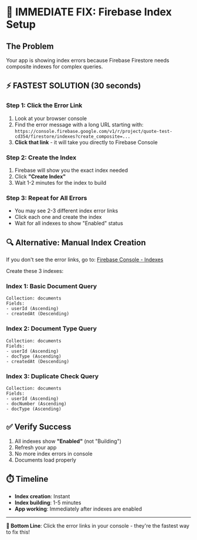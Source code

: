 # 🚨 IMMEDIATE FIX: Firebase Index Setup

## The Problem
Your app is showing index errors because Firebase Firestore needs composite indexes for complex queries.

## ⚡ FASTEST SOLUTION (30 seconds)

### Step 1: Click the Error Link
1. Look at your browser console
2. Find the error message with a long URL starting with:
   `https://console.firebase.google.com/v1/r/project/quote-test-cd354/firestore/indexes?create_composite=...`
3. **Click that link** - it will take you directly to Firebase Console

### Step 2: Create the Index
1. Firebase will show you the exact index needed
2. Click **"Create Index"**
3. Wait 1-2 minutes for the index to build

### Step 3: Repeat for All Errors
- You may see 2-3 different index error links
- Click each one and create the index
- Wait for all indexes to show "Enabled" status

## 🔍 Alternative: Manual Index Creation

If you don't see the error links, go to:
[Firebase Console - Indexes](https://console.firebase.google.com/project/quote-test-cd354/firestore/indexes)

Create these 3 indexes:

### Index 1: Basic Document Query
```
Collection: documents
Fields:
- userId (Ascending)
- createdAt (Descending)
```

### Index 2: Document Type Query  
```
Collection: documents
Fields:
- userId (Ascending)
- docType (Ascending)
- createdAt (Descending)
```

### Index 3: Duplicate Check Query
```
Collection: documents
Fields:
- userId (Ascending)
- docNumber (Ascending)
- docType (Ascending)
```

## ✅ Verify Success

1. All indexes show **"Enabled"** (not "Building")
2. Refresh your app
3. No more index errors in console
4. Documents load properly

## ⏱️ Timeline
- **Index creation**: Instant
- **Index building**: 1-5 minutes
- **App working**: Immediately after indexes are enabled

---

**🎯 Bottom Line**: Click the error links in your console - they're the fastest way to fix this!